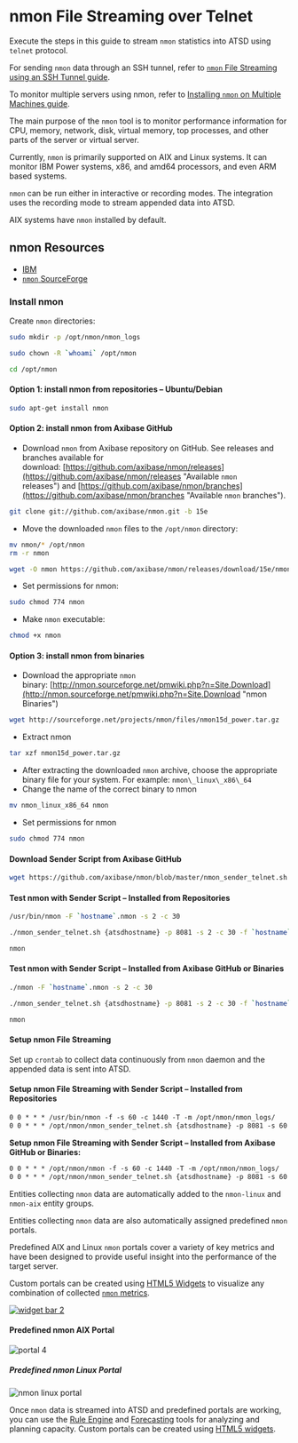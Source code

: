 # nmon File Streaming over Telnet

Execute the steps in this guide to stream `nmon` statistics into ATSD using `telnet` protocol.

For sending `nmon` data through an SSH tunnel, refer to [`nmon` File Streaming using an SSH Tunnel guide](ssh-tunneling.md "`nmon` File Streaming using an SSH Tunnel").

To monitor multiple servers using nmon, refer to [Installing `nmon` on Multiple Machines guide](deploy.md).

The main purpose of the `nmon` tool is to monitor performance information for CPU, memory, network, disk, virtual memory, top processes, and other parts of the server or virtual server.

Currently, `nmon` is primarily supported on AIX and Linux systems. It can monitor IBM Power systems, x86, and amd64 processors, and even ARM based systems.

`nmon` can be run either in interactive or recording modes. The integration uses the recording mode to stream appended data into ATSD.

AIX systems have `nmon` installed by default.

## nmon Resources

* [IBM](https://www.ibm.com/developerworks/aix/library/au-nmon_analyser/index.html)
* [`nmon` SourceForge](http://nmon.sourceforge.net/pmwiki.php?n=Main.HomePage)

### Install nmon

Create `nmon` directories:

```sh
sudo mkdir -p /opt/nmon/nmon_logs
```

```sh
sudo chown -R `whoami` /opt/nmon
```

```sh
cd /opt/nmon
```

#### Option 1: install nmon from repositories – Ubuntu/Debian

```sh
sudo apt-get install nmon
```

#### Option 2: install nmon from Axibase GitHub

* Download `nmon` from Axibase repository on GitHub. See releases and branches available for download: [https://github.com/axibase/nmon/releases](https://github.com/axibase/nmon/releases "Available `nmon` releases") and [https://github.com/axibase/nmon/branches](https://github.com/axibase/nmon/branches "Available `nmon` branches").

```sh
git clone git://github.com/axibase/nmon.git -b 15e
```

* Move the downloaded `nmon` files to the `/opt/nmon` directory:

```sh
mv nmon/* /opt/nmon
rm -r nmon
```

```sh
wget -O nmon https://github.com/axibase/nmon/releases/download/15e/nmon_x86_ubuntu134
```

* Set permissions for nmon:

```sh
sudo chmod 774 nmon
```

* Make `nmon` executable:

```sh
chmod +x nmon
```

#### Option 3: install nmon from binaries

* Download the appropriate `nmon` binary: [http://nmon.sourceforge.net/pmwiki.php?n=Site.Download](http://nmon.sourceforge.net/pmwiki.php?n=Site.Download "nmon Binaries")

```sh
wget http://sourceforge.net/projects/nmon/files/nmon15d_power.tar.gz
```

* Extract nmon

```sh
tar xzf nmon15d_power.tar.gz
```

* After extracting the downloaded `nmon` archive, choose the appropriate binary file for your system. For example: `nmon\_linux\_x86\_64`
* Change the name of the correct binary to nmon

```sh
mv nmon_linux_x86_64 nmon
```

* Set permissions for nmon

```sh
sudo chmod 774 nmon
```

#### Download Sender Script from Axibase GitHub

```sh
wget https://github.com/axibase/nmon/blob/master/nmon_sender_telnet.sh
```

#### Test nmon with Sender Script – Installed from Repositories

```sh
/usr/bin/nmon -F `hostname`.nmon -s 2 -c 30
```

```sh
./nmon_sender_telnet.sh {atsdhostname} -p 8081 -s 2 -c 30 -f `hostname`.
```

```sh
nmon
```

#### Test nmon with Sender Script – Installed from Axibase GitHub or Binaries

```sh
./nmon -F `hostname`.nmon -s 2 -c 30
```

```sh
./nmon_sender_telnet.sh {atsdhostname} -p 8081 -s 2 -c 30 -f `hostname`.
```

```sh
nmon
```

#### Setup nmon File Streaming

Set up `crontab` to collect data continuously from `nmon` daemon and the appended data is sent into ATSD.

#### Setup nmon File Streaming with Sender Script – Installed from Repositories

```txt
0 0 * * * /usr/bin/nmon -f -s 60 -c 1440 -T -m /opt/nmon/nmon_logs/
0 0 * * * /opt/nmon/nmon_sender_telnet.sh {atsdhostname} -p 8081 -s 60 -c 1440 -m /opt/nmon/nmon_logs/ >> /opt/nmon/full.log 2>&1
```

**Setup nmon File Streaming with Sender Script – Installed from Axibase
GitHub or Binaries:**

```txt
0 0 * * * /opt/nmon/nmon -f -s 60 -c 1440 -T -m /opt/nmon/nmon_logs/
0 0 * * * /opt/nmon/nmon_sender_telnet.sh {atsdhostname} -p 8081 -s 60 -c 1440 -m /opt/nmon/nmon_logs/ >> /opt/nmon/full.log 2>&1         `
```

Entities collecting `nmon` data are automatically added to the `nmon-linux` and `nmon-aix` entity groups.

Entities collecting `nmon` data are also automatically assigned predefined `nmon` portals.

Predefined AIX and Linux `nmon` portals cover a variety of key metrics and have been designed to provide useful insight into the performance of the target server.

Custom portals can be created using [HTML5 Widgets](https://axibase.com/products/axibase-time-series-database/visualization/ "Visualization") to visualize any combination of collected [`nmon` metrics](./format.md).

[![](./resources/widget-bar-2.png "widget bar 2")](https://axibase.com/products/axibase-time-series-database/visualization/widgets/)

#### Predefined nmon AIX Portal

![](./resources/portal-4.png "portal 4")

##### Predefined nmon Linux Portal

![](./resources/nmon-linux-portal.png "nmon linux portal")

Once `nmon` data is streamed into ATSD and predefined portals are working, you can use the [Rule Engine](../../rule-engine "Rule Engine") and
[Forecasting](../../forecasting/README.md) tools for analyzing and planning capacity. Custom portals can be created using [HTML5 widgets](https://axibase.com/products/axibase-time-series-database/visualization/ "Visualization").
